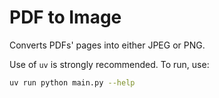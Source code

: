 # PDF to Image

Converts PDFs' pages into either JPEG or PNG.

Use of `uv` is strongly recommended. To run, use:
```sh
uv run python main.py --help
```

